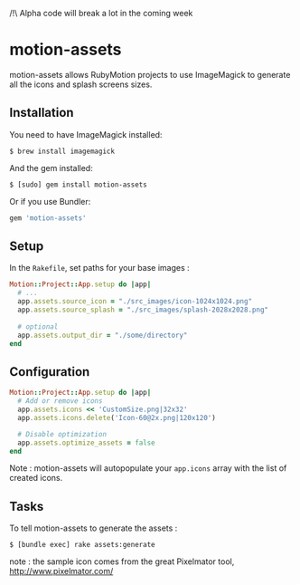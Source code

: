 /!\ Alpha code will break a lot in the coming week


# motion-assets

motion-assets allows RubyMotion projects to use ImageMagick to generate all the icons and splash screens sizes.


## Installation

You need to have ImageMagick installed: 

```
$ brew install imagemagick
```

And the gem installed: 

```
$ [sudo] gem install motion-assets
```

Or if you use Bundler:

```ruby
gem 'motion-assets'
```

## Setup

In the `Rakefile`, set paths for your base images :

```ruby
Motion::Project::App.setup do |app|
  # ...
  app.assets.source_icon = "./src_images/icon-1024x1024.png"
  app.assets.source_splash = "./src_images/splash-2028x2028.png"
  
  # optional
  app.assets.output_dir = "./some/directory"
end
```

## Configuration

```ruby
Motion::Project::App.setup do |app|
  # Add or remove icons
  app.assets.icons << 'CustomSize.png|32x32'
  app.assets.icons.delete('Icon-60@2x.png|120x120')

  # Disable optimization
  app.assets.optimize_assets = false
end
```

Note : motion-assets will autopopulate your `app.icons` array with the list of created icons.

## Tasks

To tell motion-assets to generate the assets :

```
$ [bundle exec] rake assets:generate
```


note : the sample icon comes from the great Pixelmator tool, http://www.pixelmator.com/
